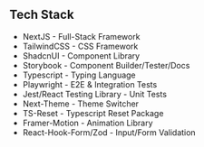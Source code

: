 ## Tech Stack

* NextJS - Full-Stack Framework
* TailwindCSS - CSS Framework
* ShadcnUI - Component Library
* Storybook - Component Builder/Tester/Docs
* Typescript - Typing Language
* Playwright - E2E & Integration Tests
* Jest/React Testing Library - Unit Tests
* Next-Theme - Theme Switcher
* TS-Reset - Typescript Reset Package
* Framer-Motion - Animation Library
* React-Hook-Form/Zod - Input/Form Validation
